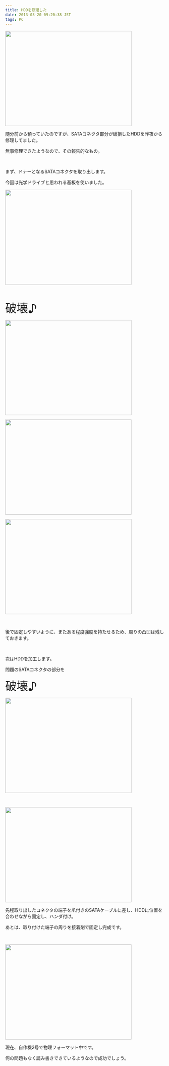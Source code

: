 ```yaml
---
title: HDDを修理した
date: 2013-03-20 09:20:38 JST
tags: PC
---
```

<p><a href="https://picasaweb.google.com/lh/photo/c8-cYvvl-gScqEmVXmmpw9MTjNZETYmyPJy0liipFm0?feat=embedwebsite"><img src="https://lh4.googleusercontent.com/-IxDpQsFXvmc/UUj8NapegNI/AAAAAAAABv8/vAkAUQn0A_I/s400/IMG_0280.JPG" height="300" width="400" /></a></p>
<p>随分前から預っていたのですが、SATAコネクタ部分が破損したHDDを昨夜から修理してました。</p>
<p>無事修理できたようなので、その報告的なもの。</p>
<p>&nbsp;</p>
<p>まず、ドナーとなるSATAコネクタを取り出します。</p>
<p>今回は光学ドライブと思われる基板を使いました。</p>
<p><a href="https://picasaweb.google.com/lh/photo/d6zG_L2uKcWoBZ0dxjBxINMTjNZETYmyPJy0liipFm0?feat=embedwebsite"><img src="https://lh3.googleusercontent.com/-PuJr2ZmpRLk/UUj8Ko6Eq6I/AAAAAAAABvs/uXg5kh7ej3E/s400/IMG_0281.JPG" height="300" width="400" /></a></p>
<p>&nbsp;</p>
<p><span style="font-size:36px;">破壊♪</span></p>
<p><a href="https://picasaweb.google.com/lh/photo/ED9jQl6QWjIUaOHlp_YMbNMTjNZETYmyPJy0liipFm0?feat=embedwebsite"><img src="https://lh5.googleusercontent.com/-pG1W7j9Ih5A/UUj8Lqgi9bI/AAAAAAAABv0/CkDyi62G2xU/s400/IMG_0282.JPG" height="300" width="400" /></a></p>
<p><a href="https://picasaweb.google.com/lh/photo/BOcPjxUZg9wG7N2pEs4tKdMTjNZETYmyPJy0liipFm0?feat=embedwebsite"><img src="https://lh6.googleusercontent.com/-bxwZkVQ4q78/UUj8ocLEVNI/AAAAAAAABwY/mnm2s2GaaIw/s400/IMG_0283.JPG" height="300" width="400" /></a></p>
<p><a href="https://picasaweb.google.com/lh/photo/ZBImyXj-szadX553-1jP3dMTjNZETYmyPJy0liipFm0?feat=embedwebsite"><img src="https://lh3.googleusercontent.com/-64s70m4u_Q8/UUj8jYGVUzI/AAAAAAAABwM/SB_xQpAyXzQ/s400/IMG_0287.JPG" height="300" width="400" /></a></p>
<p>&nbsp;</p>
<p>後で固定しやすいように、またある程度強度を持たせるため、周りの凸凹は残しておきます。</p>
<p>&nbsp;</p>
<p>次はHDDを加工します。</p>
<p>問題のSATAコネクタの部分を</p>
<p><span style="font-size:36px;">破壊♪</span></p>
<p><a href="https://picasaweb.google.com/lh/photo/rWbp09lQ0ADbD_KNUDo_4dMTjNZETYmyPJy0liipFm0?feat=embedwebsite"><img src="https://lh6.googleusercontent.com/-77eUg6F6LSk/UUj8-zcm2vI/AAAAAAAABwo/P9vrsoIm2Q4/s400/IMG_0293.JPG" height="300" width="400" /></a></p>
<p>&nbsp;</p>
<p><a href="https://picasaweb.google.com/lh/photo/J8tEg9qVuAISyF6bkKmpdNMTjNZETYmyPJy0liipFm0?feat=embedwebsite"><img src="https://lh4.googleusercontent.com/-wClGOSp3ESM/UUj81i21lrI/AAAAAAAABwg/6_uzkB4BjX0/s400/IMG_0292.JPG" height="300" width="400" /></a></p>
<p>先程取り出したコネクタの端子を爪付きのSATAケーブルに差し、HDDに位置を合わせながら固定し、ハンダ付け。</p>
<p>あとは、取り付けた端子の周りを接着剤で固定し完成です。</p>
<p>&nbsp;</p>
<p><a href="https://picasaweb.google.com/lh/photo/qnWFXSkfA-7_4ASr3AZqWtMTjNZETYmyPJy0liipFm0?feat=embedwebsite"><img src="https://lh4.googleusercontent.com/-A3ZyM7blxxA/UUj9IWC-wUI/AAAAAAAABw4/KydfUR_fivQ/s400/IMG_0295.JPG" height="300" width="400" /></a></p>
<p>現在、自作機2号で物理フォーマット中です。</p>
<p>何の問題もなく読み書きできているようなので成功でしょう。</p>